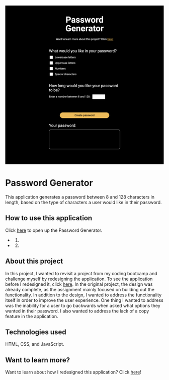 ![password generator screenshot](./assets/images/password-generator.png) 

# Password Generator
This application generates a password between 8 and 128 characters in length, based on the type of characters a user would like in their password.

## How to use this application
Click [here](https://guillermo-martin.github.io/passwordGenerator2/) to open up the Password Generator.
* 1. 
* 2. 

## About this project
In this project, I wanted to revisit a project from my coding bootcamp and challenge myself by redesigning the application.  To see the application before I redesigned it, click [here](https://guillermo-martin.github.io/passwordGenerator/).  In the original project, the design was already complete, as the assignment mainly focused on building out the functionality.  In addition to the design, I wanted to address the functionality itself in order to improve the user experience.  One thing I wanted to address was the inability for a user to go backwards when asked what options they wanted in their password.  I also wanted to address the lack of a copy feature in the application.

## Technologies used
HTML, CSS, and JavaScript.

## Want to learn more?
Want to learn about how I redesigned this application?  Click [here]()!

<!-- https://guillermo-martin.github.io/passwordGenerator/

## Description

The app generates a password between 8 and 128 characters. When a user presses the "Generate Password" button, a series of prompts will be given to the user. These prompts ask how long the user would like their password and if they want lowercase letters, uppercase letters, numbers, or special characters in their password. Using these prompts, a password will be generated that meets the user's desired length and desired criteria. The app will then display an alert with a randomly generated password meeting the user's desired criteria. The password will also be printed out onto the text area.

## Technologies
* Languages, frameworks, various tools
    * HTML, CSS, and JavaScript

## Challenges
* Your experience building this app
    * I had ups and downs building the app.  There were times when I was proud of myself for coming up with certain aspects of the code on my own, such as creating the functions and determining some of the logic.  There were also some frustrating times when I felt like I had an idea and when I tried to execute it, it wouldn't work.
* What was difficult
    * One of the difficult parts of this homework, I thought, was trying to loop through all of the character generator functions a certain number of times.  Depending on the user's desired password length, the loop would repeat that many times, but then would provide a password that didn't meet the user's desired length.
* What did you learn
    * I learned about "NaN", using while loops, and to focus on one issue at a time.
    * I also learned to break problems down into smaller problems and tackle those smaller problems first. 
    * I also learned that using alerts was a good way of troubleshooting my code.
* How did you go about solving a problem
    * To solve a problem, I would write down what the problem was, and ask myself questions on how to accomplish it.  I would then write down each idea and then tackle each idea one at a time.
    * I also used the console and alerts to help me see any issues I was having.
    * I also would Google things and attend office hours.

## Screenshot
![homework 3 screenshot](./assets/images/Homework3-screenshot.png) -->
